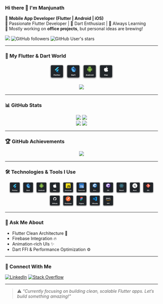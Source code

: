 ### Hi there 👋 I'm Manjunath

📱 **Mobile App Developer (Flutter | Android | iOS)**  
🚀 Passionate Flutter Developer | 💙 Dart Enthusiast | 🧠 Always Learning  
💼 Mostly working on **office projects**, but personal ideas are brewing!

![](https://komarev.com/ghpvc/?username=mpmnath&color=green)
![GitHub followers](https://img.shields.io/github/followers/mpmnath?label=Follow&style=social)
![GitHub User's stars](https://img.shields.io/github/stars/mpmnath?affiliations=OWNER&style=social)

---

### 🧩 My Flutter & Dart World

<p align="center">
  <img src="./src/global/assets/icons/flutter.svg" height="50" alt="Flutter" />
  <img src="./src/global/assets/icons/dart.svg" height="50" alt="Dart" />
  <img src="./src/global/assets/icons/android.svg" height="50" alt="Android" />
  <img src="./src/global/assets/icons/mac.svg" height="50" alt="iOS" />
</p>

<p align="center">
  <img src="https://github-readme-stats.vercel.app/api/top-langs/?username=mpmnath&layout=compact&langs_count=6&theme=github_dark&hide=html,css,scss" />
</p>

---

### 📊 GitHub Stats

<div align="center">
  <img width="49%" src="http://github-profile-summary-cards.vercel.app/api/cards/stats?username=mpmnath&theme=github_dark" />
  <img width="49%" src="http://github-profile-summary-cards.vercel.app/api/cards/productive-time?username=mpmnath&theme=github_dark&utcOffset=8" />
</div>
<div align="center">
  <img width="49%" src="http://github-profile-summary-cards.vercel.app/api/cards/repos-per-language?username=mpmnath&theme=github_dark" />
  <img width="49%" src="http://github-profile-summary-cards.vercel.app/api/cards/most-commit-language?username=mpmnath&theme=github_dark" />
</div>

---

### 🏆 GitHub Achievements

<p align="center">
  <a href="https://github.com/mpmnath/github-profile-trophy">
    <img src="https://github-profile-trophy.vercel.app/?username=mpmnath&theme=onedark&column=4&margin-w=10&margin-h=15" />
  </a>
</p>

---

### 🛠️ Technologies & Tools I Use

<p align="center">
  <img src="./src/global/assets/icons/flutter.svg" alt="flutter" height="40" />
  <img src="./src/global/assets/icons/dart.svg" alt="dart" height="40" />
  <img src="./src/global/assets/icons/android.svg" alt="android" height="40" />
  <img src="./src/global/assets/icons/mac.svg" alt="ios" height="40" />
  <img src="./src/global/assets/icons/javascript.svg" alt="javascript" height="40" />
  <img src="./src/global/assets/icons/typescript.svg" alt="typescript" height="40" />
  <img src="./src/global/assets/icons/c++.svg" alt="c++" height="40" />
  <img src="./src/global/assets/icons/csharp.svg" alt="csharp" height="40" />
  <img src="./src/global/assets/icons/react.svg" alt="react" height="40" />
  <img src="./src/global/assets/icons/next.svg" alt="next" height="40" />
  <img src="./src/global/assets/icons/git.svg" alt="git" height="40" />
  <img src="./src/global/assets/icons/github.svg" alt="github" height="40" />
  <img src="./src/global/assets/icons/postman.svg" alt="postman" height="40" />
  <img src="./src/global/assets/icons/figma.svg" alt="figma" height="40" />
  <img src="./src/global/assets/icons/vscode.svg" alt="vscode" height="40" />
  <img src="./src/global/assets/icons/aws.svg" alt="aws" height="40" />
</p>

---

### 💬 Ask Me About

- Flutter Clean Architecture 🧼  
- Firebase Integration 🔥  
- Animation-rich UIs ✨  
- Dart FFI & Performance Optimization ⚙️  

---

### 🔗 Connect With Me

[![LinkedIn](https://img.shields.io/badge/LinkedIn-blue?style=for-the-badge&logo=linkedin&logoColor=white)](https://www.linkedin.com/in/manjunath95/)
[![Stack Overflow](https://img.shields.io/badge/StackOverflow-FE7A16?style=for-the-badge&logo=stack-overflow&logoColor=white)](https://stackoverflow.com/users/9930369/amateurcoder)

---

> ⚠️ _“Currently focusing on building clean, scalable Flutter apps. Let’s build something amazing!”_
